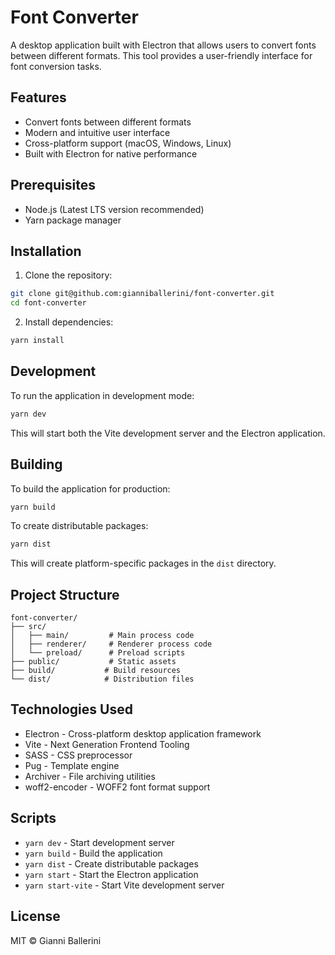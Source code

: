 # Font Converter

A desktop application built with Electron that allows users to convert fonts between different formats. This tool provides a user-friendly interface for font conversion tasks.

## Features

- Convert fonts between different formats
- Modern and intuitive user interface
- Cross-platform support (macOS, Windows, Linux)
- Built with Electron for native performance

## Prerequisites

- Node.js (Latest LTS version recommended)
- Yarn package manager

## Installation

1. Clone the repository:
```bash
git clone git@github.com:gianniballerini/font-converter.git
cd font-converter
```

2. Install dependencies:
```bash
yarn install
```

## Development

To run the application in development mode:

```bash
yarn dev
```

This will start both the Vite development server and the Electron application.

## Building

To build the application for production:

```bash
yarn build
```

To create distributable packages:

```bash
yarn dist
```

This will create platform-specific packages in the `dist` directory.

## Project Structure

```
font-converter/
├── src/
│   ├── main/         # Main process code
│   ├── renderer/     # Renderer process code
│   └── preload/      # Preload scripts
├── public/           # Static assets
├── build/           # Build resources
└── dist/            # Distribution files
```

## Technologies Used

- Electron - Cross-platform desktop application framework
- Vite - Next Generation Frontend Tooling
- SASS - CSS preprocessor
- Pug - Template engine
- Archiver - File archiving utilities
- woff2-encoder - WOFF2 font format support

## Scripts

- `yarn dev` - Start development server
- `yarn build` - Build the application
- `yarn dist` - Create distributable packages
- `yarn start` - Start the Electron application
- `yarn start-vite` - Start Vite development server

## License

MIT © Gianni Ballerini
